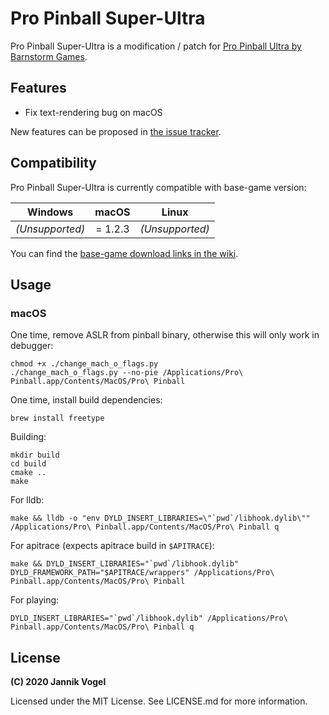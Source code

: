 # Pro Pinball Super-Ultra

Pro Pinball Super-Ultra is a modification / patch for [Pro Pinball Ultra by Barnstorm Games](https://www.pro-pinball.com/).


## Features

* Fix text-rendering bug on macOS

New features can be proposed in [the issue tracker](https://github.com/JayFoxRox/Pro-Pinball-Super-Ultra/issues).


## Compatibility

Pro Pinball Super-Ultra is currently compatible with base-game version:

| Windows         | macOS           | Linux           |
|:---------------:|:---------------:|:---------------:|
| *(Unsupported)* | = 1.2.3         | *(Unsupported)* |

You can find the [base-game download links in the wiki](https://github.com/JayFoxRox/Pro-Pinball-Super-Ultra/wiki/DRM-Free-download).


## Usage

### macOS

One time, remove ASLR from pinball binary, otherwise this will only work in debugger:

```
chmod +x ./change_mach_o_flags.py 
./change_mach_o_flags.py --no-pie /Applications/Pro\ Pinball.app/Contents/MacOS/Pro\ Pinball
```

One time, install build dependencies:

```
brew install freetype
```

Building:

```
mkdir build
cd build
cmake ..
make
```

For lldb:

```
make && lldb -o "env DYLD_INSERT_LIBRARIES=\"`pwd`/libhook.dylib\"" /Applications/Pro\ Pinball.app/Contents/MacOS/Pro\ Pinball q
```

For apitrace (expects apitrace build in `$APITRACE`):

```
make && DYLD_INSERT_LIBRARIES="`pwd`/libhook.dylib" DYLD_FRAMEWORK_PATH="$APITRACE/wrappers" /Applications/Pro\ Pinball.app/Contents/MacOS/Pro\ Pinball
```

For playing:

```
DYLD_INSERT_LIBRARIES="`pwd`/libhook.dylib" /Applications/Pro\ Pinball.app/Contents/MacOS/Pro\ Pinball q
```


## License

**(C) 2020 Jannik Vogel**

Licensed under the MIT License. See LICENSE.md for more information.
